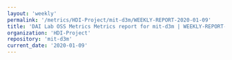 ```yaml
---
layout: 'weekly'
permalink: '/metrics/HDI-Project/mit-d3m/WEEKLY-REPORT-2020-01-09'
title: 'DAI Lab OSS Metrics Metrics report for mit-d3m | WEEKLY-REPORT-2020-01-09'
organization: 'HDI-Project'
repository: 'mit-d3m'
current_date: '2020-01-09'
---
```

